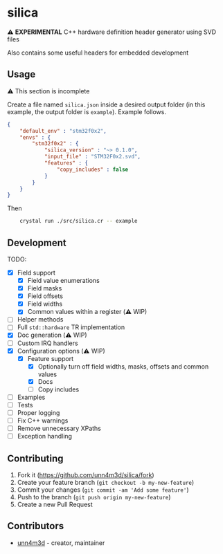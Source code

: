 # silica

:warning: **EXPERIMENTAL** C++ hardware definition header generator using SVD files 

Also contains some useful headers for embedded development

## Usage

:warning: This section is incomplete

Create a file named `silica.json` inside a desired output folder (in this example, the output folder is `example`). Example follows.

```json
{
    "default_env" : "stm32f0x2",
    "envs" : {
        "stm32f0x2" : {
            "silica_version" : "~> 0.1.0",
            "input_file" : "STM32F0x2.svd",
            "features" : {
                "copy_includes" : false
            }
        }
    }
}
```

Then 

```bash
    crystal run ./src/silica.cr -- example
```

## Development

TODO:
* [x] Field support
  * [x] Field value enumerations
  * [x] Field masks 
  * [x] Field offsets
  * [x] Field widths
  * [x] Common values within a register (:warning: WIP)
* [ ] Helper methods
* [ ] Full `std::hardware` TR implementation
* [x] Doc generation (:warning: WIP) 
* [ ] Custom IRQ handlers
* [x] Configuration options (:warning: WIP)
  * [x] Feature support 
    * [x] Optionally turn off field widths, masks, offsets and common values
    * [x] Docs
    * [ ] Copy includes  
* [ ] Examples
* [ ] Tests
* [ ] Proper logging
* [ ] Fix C++ warnings
* [ ] Remove unnecessary XPaths
* [ ] Exception handling

## Contributing

1. Fork it (<https://github.com/unn4m3d/silica/fork>)
2. Create your feature branch (`git checkout -b my-new-feature`)
3. Commit your changes (`git commit -am 'Add some feature'`)
4. Push to the branch (`git push origin my-new-feature`)
5. Create a new Pull Request

## Contributors

- [unn4m3d](https://github.com/unn4m3d) - creator, maintainer
